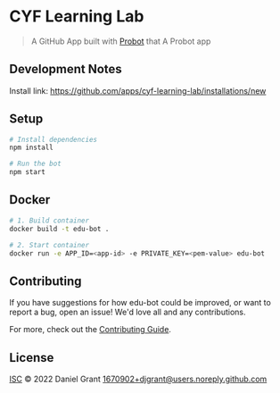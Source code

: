 # CYF Learning Lab

> A GitHub App built with [Probot](https://github.com/probot/probot) that A Probot app

## Development Notes

Install link: https://github.com/apps/cyf-learning-lab/installations/new

## Setup

```sh
# Install dependencies
npm install

# Run the bot
npm start
```

## Docker

```sh
# 1. Build container
docker build -t edu-bot .

# 2. Start container
docker run -e APP_ID=<app-id> -e PRIVATE_KEY=<pem-value> edu-bot
```

## Contributing

If you have suggestions for how edu-bot could be improved, or want to report a bug, open an issue! We'd love all and any contributions.

For more, check out the [Contributing Guide](CONTRIBUTING.md).

## License

[ISC](LICENSE) © 2022 Daniel Grant <1670902+djgrant@users.noreply.github.com>
